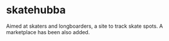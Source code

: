 # skatehubba
Aimed at skaters and longboarders, a site to track skate spots. A marketplace has been also added.
